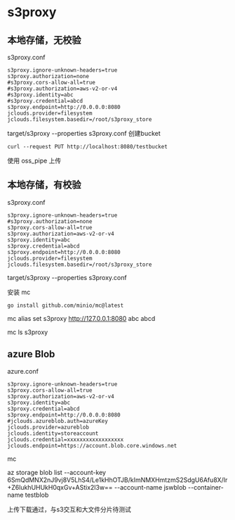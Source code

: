 # s3proxy

## 本地存储，无校验
s3proxy.conf
```
s3proxy.ignore-unknown-headers=true
s3proxy.authorization=none
#s3proxy.cors-allow-all=true
#s3proxy.authorization=aws-v2-or-v4
#s3proxy.identity=abc
#s3proxy.credential=abcd
s3proxy.endpoint=http://0.0.0.0:8080
jclouds.provider=filesystem
jclouds.filesystem.basedir=/root/s3proxy_store
```
target/s3proxy --properties s3proxy.conf
创建bucket
```
curl --request PUT http://localhost:8080/testbucket
```

使用 oss_pipe 上传

## 本地存储，有校验
s3proxy.conf
```
s3proxy.ignore-unknown-headers=true
#s3proxy.authorization=none
s3proxy.cors-allow-all=true
s3proxy.authorization=aws-v2-or-v4
s3proxy.identity=abc
s3proxy.credential=abcd
s3proxy.endpoint=http://0.0.0.0:8080
jclouds.provider=filesystem
jclouds.filesystem.basedir=/root/s3proxy_store
```
target/s3proxy --properties s3proxy.conf

安装 mc
```
go install github.com/minio/mc@latest
```

mc alias set s3proxy http://127.0.0.1:8080 abc abcd

mc ls s3proxy

## azure Blob
azure.conf

```
s3proxy.ignore-unknown-headers=true
s3proxy.cors-allow-all=true
s3proxy.authorization=aws-v2-or-v4
s3proxy.identity=abc
s3proxy.credential=abcd
s3proxy.endpoint=http://0.0.0.0:8080
#jclouds.azureblob.auth=azureKey
jclouds.provider=azureblob
jclouds.identity=storeaccount
jclouds.credential=xxxxxxxxxxxxxxxxxx
jclouds.endpoint=https://account.blob.core.windows.net
```

mc

az storage blob list --account-key 6SmQdMNX2nJ9vj8V5LhS4/Le1kHhOTJB/kImNMXHmtzmS2SdgU6Afu8X/Ir+Z6lukhUHUkH0qxGv+AStix2l3w== --account-name jswblob --container-name testblob

上传下载通过，与s3交互和大文件分片待测试